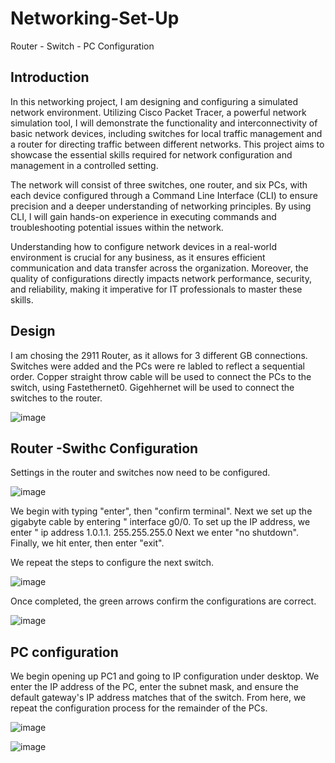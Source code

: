 # Networking-Set-Up
 Router - Switch - PC Configuration


## Introduction

In this networking project, I am designing and configuring a simulated network environment. Utilizing Cisco Packet Tracer, a powerful network simulation tool, I will demonstrate the functionality and interconnectivity of basic network devices, including switches for local traffic management and a router for directing traffic between different networks. This project aims to showcase the essential skills required for network configuration and management in a controlled setting.

The network will consist of three switches, one router, and six PCs, with each device configured through a Command Line Interface (CLI) to ensure precision and a deeper understanding of networking principles. By using CLI, I will gain hands-on experience in executing commands and troubleshooting potential issues within the network.

Understanding how to configure network devices in a real-world environment is crucial for any business, as it ensures efficient communication and data transfer across the organization. Moreover, the quality of configurations directly impacts network performance, security, and reliability, making it imperative for IT professionals to master these skills. 


## Design

I am chosing the 2911 Router, as it allows for 3 different GB connections. Switches were added and the PCs were re labled to reflect a sequential order. Copper straight throw cable will be used to connect the PCs to the switch, using Fastethernet0. Gigehhernet will be used to connect the switches to the router.



![image](https://github.com/user-attachments/assets/ccd6e97e-9dd3-4d1e-b25d-fb5688b62405)


## Router -Swithc Configuration

Settings in the router and switches now need to be configured.


![image](https://github.com/user-attachments/assets/d7d130c0-837c-4316-b64d-723e3e4dc79b)

We begin with typing "enter", then "confirm terminal". 
Next we set up the gigabyte cable by entering " interface g0/0.
To set up the IP address, we enter " ip address 1.0.1.1. 255.255.255.0
Next we enter "no shutdown".
Finally, we hit enter, then enter "exit".

We repeat the steps to configure the next switch.

![image](https://github.com/user-attachments/assets/88349fcf-2a5a-4ca1-b970-3365db01e4fa)


Once completed, the green arrows confirm the configurations are correct.


![image](https://github.com/user-attachments/assets/4773be5f-1ed1-47ad-9237-09471c6a7b5b)


## PC configuration

We begin opening up PC1 and going to IP configuration under desktop. We enter the IP address of the PC, enter the subnet mask, and ensure the default gateway's IP address matches that of the switch. From here, we repeat the configuration process for the 
remainder of the PCs.

![image](https://github.com/user-attachments/assets/7965098f-cfc5-40c3-9c2e-eb3ecf9e0195)



![image](https://github.com/user-attachments/assets/4d73c1e3-9992-4de6-a862-aaf3d49846e6)



 
